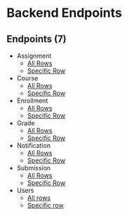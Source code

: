 # Backend Endpoints
## Endpoints (7)
- Assignment
  - [All Rows](https://f25-cisc474-individual-9vy7.onrender.com/assignments)
  - [Specific Row](https://f25-cisc474-individual-9vy7.onrender.com/assignments/201)
- Course
  - [All Rows](https://f25-cisc474-individual-9vy7.onrender.com/courses)
  - [Specific Row](https://f25-cisc474-individual-9vy7.onrender.com/courses/101)
- Enrollment
  - [All Rows](https://f25-cisc474-individual-9vy7.onrender.com/enrollments)
  - [Specific Row](https://f25-cisc474-individual-9vy7.onrender.com/enrollments/1)
- Grade
  - [All Rows](https://f25-cisc474-individual-9vy7.onrender.com/grades)
  - [Specific Row](https://f25-cisc474-individual-9vy7.onrender.com/grades/401)
- Notification
  - [All Rows](https://f25-cisc474-individual-9vy7.onrender.com/notifications)
  - [Specific Row](https://f25-cisc474-individual-9vy7.onrender.com/notifications/501)
- Submission
  - [All Rows](https://f25-cisc474-individual-9vy7.onrender.com/submissions)
  - [Specific Row](https://f25-cisc474-individual-9vy7.onrender.com/submissions/301)
- Users
  - [All rows](https://f25-cisc474-individual-9vy7.onrender.com/users)
  - [Specific row](https://f25-cisc474-individual-9vy7.onrender.com/users/1)

